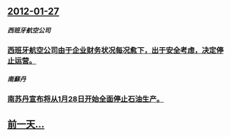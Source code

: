 ## [2012-01-27](/zh/news/2012/01/27/index.md)

##### 西班牙航空公司
### [ 西班牙航空公司由于企业财务状况每况愈下，出于安全考虑，决定停止运营。](/zh/news/2012/01/27/西班牙航空公司由于企业财务状况每况愈下-出于安全考虑-决定停止运营.md)
##### 南蘇丹
### [ 南苏丹宣布将从1月28日开始全面停止石油生产。](/zh/news/2012/01/27/南苏丹宣布将从1月28日开始全面停止石油生产.md)
## [前一天...](/zh/news/2012/01/26/index.md)

